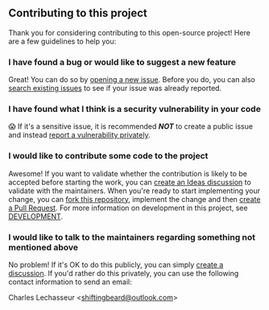 ## Contributing to this project

Thank you for considering contributing to this open-source project! Here are a few guidelines to help you:

### I have found a bug or would like to suggest a new feature

Great! You can do so by [opening a new issue](https://github.com/clechasseur/msrv-prep/issues/new/choose).
Before you do, you can also [search existing issues](https://github.com/clechasseur/msrv-prep/issues) to see if your issue was already reported.

### I have found what I think is a security vulnerability in your code

😱 If it's a sensitive issue, it is recommended **_NOT_** to create a public issue and instead [report a vulnerability privately](https://github.com/clechasseur/msrv-prep/security/advisories/new).

### I would like to contribute some code to the project

Awesome! If you want to validate whether the contribution is likely to be accepted before starting the work, you can [create an Ideas discussion](https://github.com/clechasseur/msrv-prep/discussions/new?category=ideas) to validate with the maintainers.
When you're ready to start implementing your change, you can [fork this repository](https://github.com/clechasseur/msrv-prep/fork), implement the change and then [create a Pull Request](https://github.com/clechasseur/msrv-prep/compare).
For more information on development in this project, see [DEVELOPMENT](DEVELOPMENT.md).

### I would like to talk to the maintainers regarding something not mentioned above

No problem! If it's OK to do this publicly, you can simply [create a discussion](https://github.com/clechasseur/msrv-prep/discussions/new/choose).
If you'd rather do this privately, you can use the following contact information to send an email:

Charles Lechasseur \<shiftingbeard@outlook.com\>
